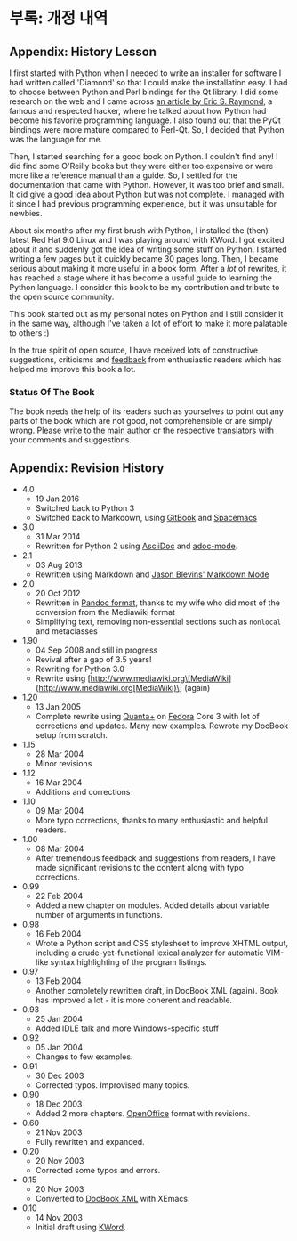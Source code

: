 # 부록: 개정 내역

## Appendix: History Lesson <a id="history-lesson"></a>

I first started with Python when I needed to write an installer for software I had written called 'Diamond' so that I could make the installation easy. I had to choose between Python and Perl bindings for the Qt library. I did some research on the web and I came across [an article by Eric S. Raymond](http://www.python.org/about/success/esr/), a famous and respected hacker, where he talked about how Python had become his favorite programming language. I also found out that the PyQt bindings were more mature compared to Perl-Qt. So, I decided that Python was the language for me.

Then, I started searching for a good book on Python. I couldn't find any! I did find some O'Reilly books but they were either too expensive or were more like a reference manual than a guide. So, I settled for the documentation that came with Python. However, it was too brief and small. It did give a good idea about Python but was not complete. I managed with it since I had previous programming experience, but it was unsuitable for newbies.

About six months after my first brush with Python, I installed the \(then\) latest Red Hat 9.0 Linux and I was playing around with KWord. I got excited about it and suddenly got the idea of writing some stuff on Python. I started writing a few pages but it quickly became 30 pages long. Then, I became serious about making it more useful in a book form. After a _lot_ of rewrites, it has reached a stage where it has become a useful guide to learning the Python language. I consider this book to be my contribution and tribute to the open source community.

This book started out as my personal notes on Python and I still consider it in the same way, although I've taken a lot of effort to make it more palatable to others :\)

In the true spirit of open source, I have received lots of constructive suggestions, criticisms and [feedback](./#who-reads-bop) from enthusiastic readers which has helped me improve this book a lot.

### Status Of The Book

The book needs the help of its readers such as yourselves to point out any parts of the book which are not good, not comprehensible or are simply wrong. Please [write to the main author](https://github.com/Byte-of-Python-Korean-Translation/byte_of_python/tree/4a1c72b67429a6184576a5360a6c80a2dd7595f4/%7B%7B%20book.contactUrl%20%7D%7D) or the respective [translators](translations.md#translations) with your comments and suggestions.

## Appendix: Revision History <a id="revision-history"></a>

* 4.0
  * 19 Jan 2016
  * Switched back to Python 3
  * Switched back to Markdown, using [GitBook](https://www.gitbook.com) and [Spacemacs](http://spacemacs.org)
* 3.0
  * 31 Mar 2014
  * Rewritten for Python 2 using [AsciiDoc](http://asciidoctor.org/docs/what-is-asciidoc/) and [adoc-mode](https://github.com/sensorflo/adoc-mode/wiki).
* 2.1
  * 03 Aug 2013
  * Rewritten using Markdown and [Jason Blevins' Markdown Mode](http://jblevins.org/projects/markdown-mode/)
* 2.0
  * 20 Oct 2012
  * Rewritten in [Pandoc format](http://johnmacfarlane.net/pandoc/README.html), thanks to my wife who did most of the conversion from the Mediawiki format
  * Simplifying text, removing non-essential sections such as `nonlocal` and metaclasses
* 1.90
  * 04 Sep 2008 and still in progress
  * Revival after a gap of 3.5 years!
  * Rewriting for Python 3.0
  * Rewrite using [http://www.mediawiki.org\[MediaWiki](http://www.mediawiki.org[MediaWiki)\] \(again\)
* 1.20
  * 13 Jan 2005
  * Complete rewrite using [Quanta+](https://en.wikipedia.org/wiki/Quanta_Plus) on [Fedora](http://fedoraproject.org/) Core 3 with lot of corrections and updates. Many new examples. Rewrote my DocBook setup from scratch.
* 1.15
  * 28 Mar 2004
  * Minor revisions
* 1.12
  * 16 Mar 2004
  * Additions and corrections
* 1.10
  * 09 Mar 2004
  * More typo corrections, thanks to many enthusiastic and helpful readers.
* 1.00
  * 08 Mar 2004
  * After tremendous feedback and suggestions from readers, I have made significant revisions to the content along with typo corrections.
* 0.99
  * 22 Feb 2004
  * Added a new chapter on modules. Added details about variable number of arguments in functions.
* 0.98
  * 16 Feb 2004
  * Wrote a Python script and CSS stylesheet to improve XHTML output, including a crude-yet-functional lexical analyzer for automatic VIM-like syntax highlighting of the program listings.
* 0.97
  * 13 Feb 2004
  * Another completely rewritten draft, in DocBook XML \(again\). Book has improved a lot - it is more coherent and readable.
* 0.93
  * 25 Jan 2004
  * Added IDLE talk and more Windows-specific stuff
* 0.92
  * 05 Jan 2004
  * Changes to few examples.
* 0.91
  * 30 Dec 2003
  * Corrected typos. Improvised many topics.
* 0.90
  * 18 Dec 2003
  * Added 2 more chapters. [OpenOffice](https://en.wikipedia.org/wiki/OpenOffice) format with revisions.
* 0.60
  * 21 Nov 2003
  * Fully rewritten and expanded.
* 0.20
  * 20 Nov 2003
  * Corrected some typos and errors.
* 0.15
  * 20 Nov 2003
  * Converted to [DocBook XML](https://en.wikipedia.org/wiki/DocBook) with XEmacs.
* 0.10
  * 14 Nov 2003
  * Initial draft using [KWord](https://en.wikipedia.org/wiki/Kword).


